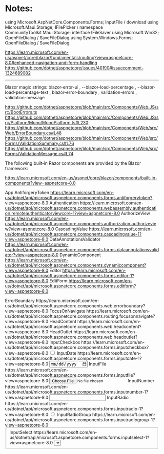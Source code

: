 # Notes:

using Microsoft.AspNetCore.Components.Forms; InputFile / download
using Microsoft.Maui.Storage; IFilePicker / namespace CommunityToolkit.Maui.Storage; interface IFileSaver
using Microsoft.Win32; OpenFileDialog / SaveFileDialog
using System.Windows.Forms; OpenFileDialog / SaveFileDialog

https://learn.microsoft.com/en-us/aspnet/core/blazor/fundamentals/routing?view=aspnetcore-8.0#enhanced-navigation-and-form-handling
https://github.com/dotnet/aspnetcore/issues/40190#issuecomment-1324689082

---------------------------------------------------------------------------------------------------

Blazor magic strings: blazor-error-ui , --blazor-load-percentage , --blazor-load-percentage-text , blazor-error-boundary , validation-errors , validation-message

https://github.com/dotnet/aspnetcore/blob/main/src/Components/Web.JS/src/BootErrors.ts
https://github.com/dotnet/aspnetcore/blob/main/src/Components/Web.JS/src/Platform/Mono/MonoPlatform.ts#L230
https://github.com/dotnet/aspnetcore/blob/main/src/Components/Web/src/Web/ErrorBoundary.cs#L48
https://github.com/dotnet/aspnetcore/blob/main/src/Components/Web/src/Forms/ValidationSummary.cs#L76
https://github.com/dotnet/aspnetcore/blob/main/src/Components/Web/src/Forms/ValidationMessage.cs#L74

The following built-in Razor components are provided by the Blazor framework:

https://learn.microsoft.com/en-us/aspnet/core/blazor/components/built-in-components?view=aspnetcore-8.0

App
AntiforgeryToken			https://learn.microsoft.com/en-us/dotnet/api/microsoft.aspnetcore.components.forms.antiforgerytoken?view=aspnetcore-8.0
Authentication				https://learn.microsoft.com/en-us/dotnet/api/microsoft.aspnetcore.components.webassembly.authentication.remoteauthenticatorviewcore-1?view=aspnetcore-8.0
AuthorizeView				https://learn.microsoft.com/en-us/dotnet/api/microsoft.aspnetcore.components.authorization.authorizeview?view=aspnetcore-8.0
CascadingValue				https://learn.microsoft.com/en-us/dotnet/api/microsoft.aspnetcore.components.cascadingvalue-1?view=aspnetcore-8.0
DataAnnotationsValidator	https://learn.microsoft.com/en-us/dotnet/api/microsoft.aspnetcore.components.forms.dataannotationsvalidator?view=aspnetcore-8.0
DynamicComponent			https://learn.microsoft.com/en-us/dotnet/api/microsoft.aspnetcore.components.dynamiccomponent?view=aspnetcore-8.0
Editor<T>					https://learn.microsoft.com/en-us/dotnet/api/microsoft.aspnetcore.components.forms.editor-1?view=aspnetcore-8.0
EditForm					https://learn.microsoft.com/en-us/dotnet/api/microsoft.aspnetcore.components.forms.editform?view=aspnetcore-8.0
<form>
ErrorBoundary				https://learn.microsoft.com/en-us/dotnet/api/microsoft.aspnetcore.components.web.errorboundary?view=aspnetcore-8.0
FocusOnNavigate				https://learn.microsoft.com/en-us/dotnet/api/microsoft.aspnetcore.components.routing.focusonnavigate?view=aspnetcore-8.0
HeadContent					https://learn.microsoft.com/en-us/dotnet/api/microsoft.aspnetcore.components.web.headcontent?view=aspnetcore-8.0
<head>
HeadOutlet					https://learn.microsoft.com/en-us/dotnet/api/microsoft.aspnetcore.components.web.headoutlet?view=aspnetcore-8.0
InputCheckbox				https://learn.microsoft.com/en-us/dotnet/api/microsoft.aspnetcore.components.forms.inputcheckbox?view=aspnetcore-8.0
<input type="checkbox">
InputDate					https://learn.microsoft.com/en-us/dotnet/api/microsoft.aspnetcore.components.forms.inputdate-1?view=aspnetcore-8.0
<input type="date">
InputFile					https://learn.microsoft.com/en-us/dotnet/api/microsoft.aspnetcore.components.forms.inputfile?view=aspnetcore-8.0
<input type="file">
InputNumber					https://learn.microsoft.com/en-us/dotnet/api/microsoft.aspnetcore.components.forms.inputnumber-1?view=aspnetcore-8.0
<input type="number">
InputRadio					https://learn.microsoft.com/en-us/dotnet/api/microsoft.aspnetcore.components.forms.inputradio-1?view=aspnetcore-8.0
<input type="radio">
InputRadioGroup				https://learn.microsoft.com/en-us/dotnet/api/microsoft.aspnetcore.components.forms.inputradiogroup-1?view=aspnetcore-8.0
<fieldset>
InputSelect					https://learn.microsoft.com/en-us/dotnet/api/microsoft.aspnetcore.components.forms.inputselect-1?view=aspnetcore-8.0
<select>
InputText					https://learn.microsoft.com/en-us/dotnet/api/microsoft.aspnetcore.components.forms.inputtext?view=aspnetcore-8.0
<input type="text">
InputTextArea				https://learn.microsoft.com/en-us/dotnet/api/microsoft.aspnetcore.components.forms.inputtextarea?view=aspnetcore-8.0
<textarea>
LayoutView					https://learn.microsoft.com/en-us/dotnet/api/microsoft.aspnetcore.components.layoutview?view=aspnetcore-8.0
MainLayout
NavLink						https://learn.microsoft.com/en-us/dotnet/api/microsoft.aspnetcore.components.routing.navlink?view=aspnetcore-8.0
<a>
NavMenu
<nav>
PageTitle					https://learn.microsoft.com/en-us/dotnet/api/microsoft.aspnetcore.components.web.pagetitle?view=aspnetcore-8.0
<title>
QuickGrid					https://learn.microsoft.com/en-us/aspnet/core/blazor/components/quickgrid?view=aspnetcore-8.0
Router						https://learn.microsoft.com/en-us/dotnet/api/microsoft.aspnetcore.components.routing.router?view=aspnetcore-8.0
RouteView					https://learn.microsoft.com/en-us/dotnet/api/microsoft.aspnetcore.components.routeview?view=aspnetcore-8.0
SectionContent				https://learn.microsoft.com/en-us/dotnet/api/microsoft.aspnetcore.components.sections.sectioncontent?view=aspnetcore-8.0
SectionOutlet				https://learn.microsoft.com/en-us/dotnet/api/microsoft.aspnetcore.components.sections.sectionoutlet?view=aspnetcore-8.0
ValidationSummary			https://learn.microsoft.com/en-us/dotnet/api/microsoft.aspnetcore.components.forms.validationsummary?view=aspnetcore-8.0
Virtualize					https://learn.microsoft.com/en-us/dotnet/api/microsoft.aspnetcore.components.web.virtualization.virtualize-1?view=aspnetcore-8.0

- Calendar
	- 7 row, one for each day of the week
	- 6 columns = one month - 4 full weeks = 28 - another 0/1/2/3 days can take max 2 weeks more
	- find the last monday of the previous month
		DateTime currentDate = DateTime.Now;
		DateTime lastDayOfMonth = new DateTime(currentDate.Year, currentDate.Month, DateTime.DaysInMonth(currentDate.Year, currentDate.Month));
		DateTime lastMonday = lastDayOfMonth.AddDays((int)DayOfWeek.Monday - (int)lastDayOfMonth.DayOfWeek);
	- previous month DaysInMonth
	- this month DaysInMonth
	- next month until sunday - until max 14.